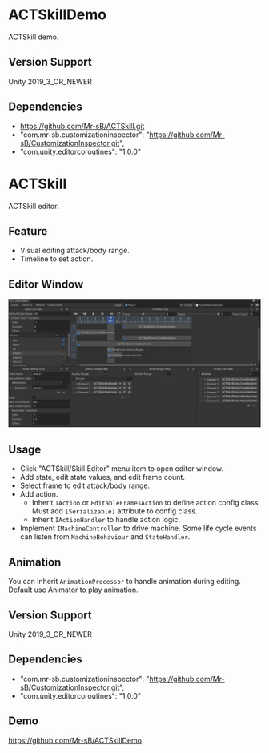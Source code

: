# ACTSkillDemo
ACTSkill demo.

## Version Support
Unity 2019_3_OR_NEWER

## Dependencies
- https://github.com/Mr-sB/ACTSkill.git
- "com.mr-sb.customizationinspector": "https://github.com/Mr-sB/CustomizationInspector.git",
- "com.unity.editorcoroutines": "1.0.0"

# ACTSkill
ACTSkill editor.

## Feature
- Visual editing attack/body range.
- Timeline to set action.

## Editor Window
![image](https://github.com/Mr-sB/ACTSkill/raw/main/Screenshots~/EditorWindow.png)

## Usage
- Click "ACTSkill/Skill Editor" menu item to open editor window.
- Add state, edit state values, and edit frame count.
- Select frame to edit attack/body range.
- Add action.
    - Inherit `IAction` or `EditableFramesAction` to define action config class.
      Must add `[Serializable]` attribute to config class.
    - Inherit `IActionHandler` to handle action logic.
- Implement `IMachineController` to drive machine. 
  Some life cycle events can listen from `MachineBehaviour` and `StateHandler`.

## Animation
You can inherit `AnimationProcessor` to handle animation during editing.
Default use Animator to play animation.

## Version Support
Unity 2019_3_OR_NEWER

## Dependencies
- "com.mr-sb.customizationinspector": "https://github.com/Mr-sB/CustomizationInspector.git",
- "com.unity.editorcoroutines": "1.0.0"

## Demo
https://github.com/Mr-sB/ACTSkillDemo
